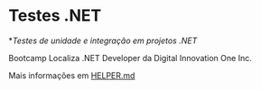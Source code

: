 # Testes .NET

**Testes de unidade e integração em projetos .NET*

Bootcamp Localiza .NET Developer da Digital Innovation One Inc.

Mais informações em [HELPER.md]()
